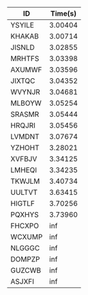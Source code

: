 |ID|Time(s)|
|-|-|
|YSYILE|3.00404|
|KHAKAB|3.00714|
|JISNLD|3.02855|
|MRHTFS|3.03398|
|AXUMWF|3.03596|
|JIXTQC|3.04352|
|WVYNJR|3.04681|
|MLBOYW|3.05254|
|SRASMR|3.05444|
|HRQJRI|3.05456|
|LVMDNT|3.07674|
|YZHOHT|3.28021|
|XVFBJV|3.34125|
|LMHEQI|3.34235|
|TKWJLM|3.40734|
|UULTVT|3.63415|
|HIGTLF|3.70256|
|PQXHYS|3.73960|
|FHCXPO|inf|
|WCXUMP|inf|
|NLGGGC|inf|
|DOMPZP|inf|
|GUZCWB|inf|
|ASJXFI|inf|

